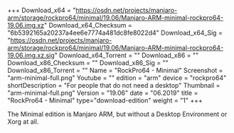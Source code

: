 +++
Download_x64 = "https://osdn.net/projects/manjaro-arm/storage/rockpro64/minimal/19.06/Manjaro-ARM-minimal-rockpro64-19.06.img.xz"
Download_x64_Checksum = "6b5392165a20237a4ee6e7774a481dc8fe8022d4"
Download_x64_Sig = "https://osdn.net/projects/manjaro-arm/storage/rockpro64/minimal/19.06/Manjaro-ARM-minimal-rockpro64-19.06.img.xz.sig"
Download_x64_Torrent = ""
Download_x86 = ""
Download_x86_Checksum = ""
Download_x86_Sig = ""
Download_x86_Torrent = ""
Name = "RockPro64 - Minimal"
Screenshot = "arm-minimal-full.png"
Youtube = ""
edition = "arm"
device = "rockpro64"
shortDescription = "For people that do not need a desktop"
Thumbnail = "arm-minimal-full.png"
Version = "19.06"
date = "06.2019"
title = "RockPro64 - Minimal"
type="download-edition"
weight = "1"
+++

The Minimal edition is Manjaro ARM, but without a Desktop Environment or Xorg at all.

